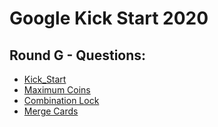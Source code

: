 # Google Kick Start 2020
## Round G - Questions:
- [Kick_Start](https://github.com/BlankCoders/GoogleKickStart2020_Solutions/blob/master/Round%20G/Kick_Start/Kick_Start_Question.md)
- [Maximum Coins](https://github.com/BlankCoders/GoogleKickStart2020_Solutions/blob/master/Round%20G/Maximum%20Coins/Maximum%20Coins_Question.md)
- [Combination Lock](https://github.com/BlankCoders/GoogleKickStart2020_Solutions/blob/master/Round%20G/Combination%20Lock/Combination%20Lock_Question.md)
- [Merge Cards](https://github.com/BlankCoders/GoogleKickStart2020_Solutions/blob/master/Round%20G/Merge%20Cards/Merge%20Cards_Question.md)
